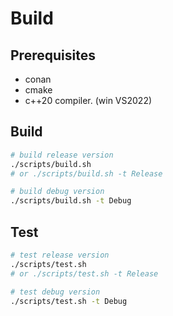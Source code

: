# Build

## Prerequisites

- conan
- cmake
- c++20 compiler. (win VS2022)

## Build

```bash
# build release version
./scripts/build.sh
# or ./scripts/build.sh -t Release

# build debug version
./scripts/build.sh -t Debug
```

## Test

```bash
# test release version
./scripts/test.sh
# or ./scripts/test.sh -t Release

# test debug version
./scripts/test.sh -t Debug
```
